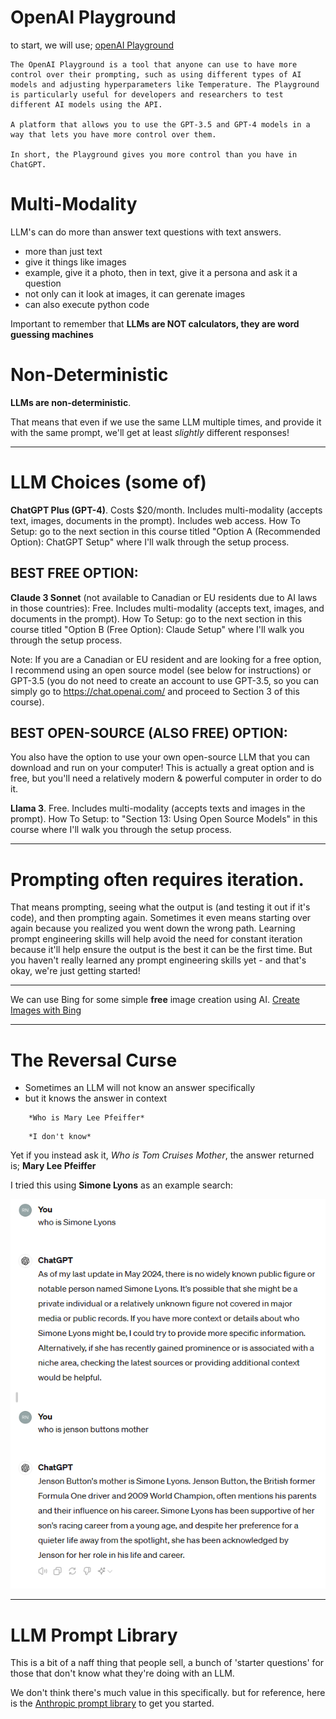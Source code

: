 # OpenAI Playground

to start, we will use; [openAI Playground](https://platform.openai.com/playground)

``` 
The OpenAI Playground is a tool that anyone can use to have more control over their prompting, such as using different types of AI models and adjusting hyperparameters like Temperature. The Playground is particularly useful for developers and researchers to test different AI models using the API.

A platform that allows you to use the GPT-3.5 and GPT-4 models in a way that lets you have more control over them.

In short, the Playground gives you more control than you have in ChatGPT. 
```

# Multi-Modality

LLM's can do more than answer text questions with text answers. 

- more than just text
- give it things like images 
- example, give it a photo, then in text, give it a persona and ask it a question 
- not only can it look at images, it can gerenate images
- can also execute python code 

Important to remember that **LLMs are NOT calculators, they are word guessing machines**

# Non-Deterministic

**LLMs are non-deterministic**. 

That means that even if we use the same LLM multiple times, and provide it with the same prompt, we'll get at least *slightly* different responses! 

---

# LLM Choices (some of)

**ChatGPT Plus (GPT-4)**. Costs $20/month. Includes multi-modality (accepts text, images, documents in the prompt). Includes web access.
How To Setup: go to the next section in this course titled "Option A (Recommended Option): ChatGPT Setup" where I'll walk through the setup process.

## BEST FREE OPTION:
**Claude 3 Sonnet** (not available to Canadian or EU residents due to AI laws in those countries): Free. Includes multi-modality (accepts text, images, and documents in the prompt).
How To Setup: go to the next section in this course titled "Option B (Free Option): Claude Setup" where I'll walk you through the setup process.

Note: If you are a Canadian or EU resident and are looking for a free option, I recommend using an open source model (see below for instructions) or GPT-3.5 (you do not need to create an account to use GPT-3.5, so you can simply go to https://chat.openai.com/ and proceed to Section 3 of this course).

## BEST OPEN-SOURCE (ALSO FREE) OPTION:
You also have the option to use your own open-source LLM that you can download and run on your computer! This is actually a great option and is free, but you'll need a relatively modern & powerful computer in order to do it.

**Llama 3**. Free. Includes multi-modality (accepts texts and images in the prompt).
How To Setup: to "Section 13: Using Open Source Models" in this course where I'll walk you through the setup process.

---

# Prompting often requires iteration. 

That means prompting, seeing what the output is (and testing it out if it's code), and then prompting again. Sometimes it even means starting over again because you realized you went down the wrong path. Learning prompt engineering skills will help avoid the need for constant iteration because it'll help ensure the output is the best it can be the first time. But you haven't really learned any prompt engineering skills yet - and that's okay, we're just getting started!

---

We can use Bing for some simple **free** image creation using AI. [Create Images with Bing](https://www.bing.com/images/create)

---

# The Reversal Curse

- Sometimes an LLM will not know an answer specifically
- but it knows the answer in context

```input
    *Who is Mary Lee Pfeiffer*
```

```output
    *I don't know*
```

Yet if you instead ask it, *Who is Tom Cruises Mother*, the answer returned is; **Mary Lee Pfeiffer**

I tried this using **Simone Lyons** as an example search:

![reversal curse](./00-assets/reversal-curse.png)

---

# LLM Prompt Library

This is a bit of a naff thing that people sell, a bunch of 'starter questions' for those that don't know what they're doing with an LLM. 

We don't think there's much value in this specifically. but for reference, here is the [Anthropic prompt library](https://docs.anthropic.com/en/prompt-library/library) to get you started. 

